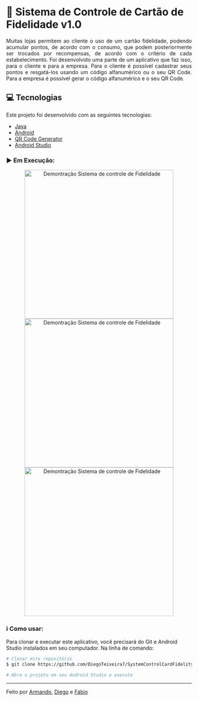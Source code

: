 # :iphone: Sistema de Controle de Cartão de Fidelidade v1.0
<p align="justify">Muitas lojas permitem ao cliente o uso de um cartão fidelidade, podendo acumular pontos, de acordo com o consumo,
que podem posteriormente ser trocados por recompensas, de acordo com o critério de cada estabelecimento.
Foi desenvolvido uma parte de um aplicativo que faz isso, para o cliente e para a empresa.
Para o cliente é possível cadastrar seus pontos e resgatá-los usando um código alfanumérico ou o seu QR Code.
Para a empresa é possível gerar o código alfanumérico e o seu QR Code.</p>

## :computer: Tecnologias

Este projeto foi desenvolvido com as seguintes tecnologias:

-  [Java](https://www.java.com/pt-BR/)
-  [Android](https://developer.android.com/docs)
-  [QR Code Generator](https://github.com/rajnish824/QR_Code_Generator_and_Scanner)
-  [Android Studio](https://developer.android.com/studio)

### :arrow_forward: Em Execução:

<p align="center">
 <img alt="Demontração Sistema de controle de Fidelidade" src="assets/registrarPontos_Cliente_F.gif" width="404px" heigth="720px">
 <img alt="Demontração Sistema de controle de Fidelidade" src="assets/registrarPontos_Empresa_F.gif" width="404px" heigth="720px">
 <img alt="Demontração Sistema de controle de Fidelidade" src="assets/resgatarPontos_Clientes_F.gif" width="404px" heigth="720px">
</p>

### :information_source: Como usar:

Para clonar e executar este aplicativo, você precisará do Git e Android Studio instalados em seu computador. Na linha de comando:

```bash
# Clonar este repositório
$ git clone https://github.com/DiegoTeixeira7/SystemControlCardFidelity.git

# Abra o projeto em seu Android Studio e execute

```

---

Feito por [Armando](https://github.com/dico422), [Diego](https://github.com/) e [Fábio](https://github.com/fabiomirandafig)
